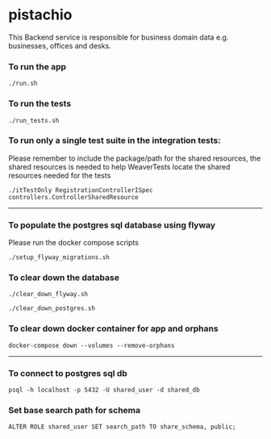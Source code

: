 # pistachio

This Backend service is responsible for business domain data e.g. businesses, offices and desks.

### To run the app

```
./run.sh
```

### To run the tests

```
./run_tests.sh
```

### To run only a single test suite in the integration tests:

Please remember to include the package/path for the shared resources,
the shared resources is needed to help WeaverTests locate the shared resources needed for the tests

```
./itTestOnly RegistrationControllerISpec controllers.ControllerSharedResource 
```

---

### To populate the postgres sql database using flyway

Please run the docker compose scripts

```
./setup_flyway_migrations.sh
```

### To clear down the database

```
./clear_down_flyway.sh
```

```
./clear_down_postgres.sh
```

### To clear down docker container for app and orphans
```
docker-compose down --volumes --remove-orphans
```

---

### To connect to postgres sql db

```
psql -h localhost -p 5432 -U shared_user -d shared_db
```

### Set base search path for schema

```
ALTER ROLE shared_user SET search_path TO share_schema, public;
```